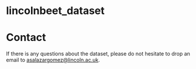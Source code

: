 # lincolnbeet_dataset


# Contact
If there is any questions about the dataset, please do not hesitate to drop an email to asalazargomez@lincoln.ac.uk.
